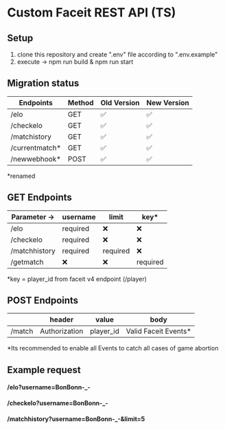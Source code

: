 # Custom Faceit REST API (TS) 

## Setup
1. clone this repository and create ".env" file according to ".env.example"
2. execute -> npm run build & npm run start


## Migration status
  
| Endpoints     | Method | Old Version        | New Version        |
|---------------|--------|--------------------|--------------------|
| /elo          | GET    | :white_check_mark: | :white_check_mark: |
| /checkelo     | GET    | :white_check_mark: | :white_check_mark: |
| /matchistory  | GET    | :white_check_mark: | :white_check_mark: |
| /currentmatch* | GET    | :white_check_mark: | :white_check_mark: |
| /newwebhook*   | POST   | :white_check_mark: | :white_check_mark: |

*renamed


## GET Endpoints

| Parameter ->   | username | limit    | key*      |
|---------------|----------|----------|-----------|
| /elo          | required | :x:      | :x:       |
| /checkelo     | required | :x:      | :x:       |
| /matchhistory | required | required| :x:        |
| /getmatch | :x:      | :x:      | required      |

*key = player_id from faceit v4 endpoint (/player)

## POST Endpoints

|    | header | value|body|
|---------------|----------|----------|----------|
| /match          |  Authorization| player_id|Valid Faceit Events*|

*Its recommended to enable all Events to catch all cases of game abortion




## Example request
#### /elo?username=BonBonn-_-
#### /checkelo?username=BonBonn-_-
#### /matchhistory?username=BonBonn-_-&limit=5
